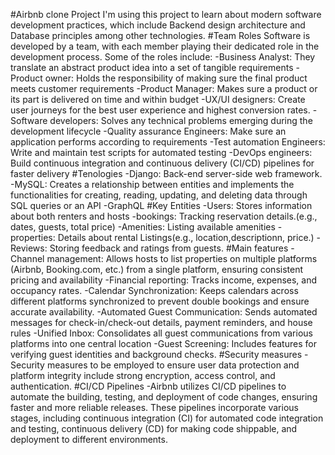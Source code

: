 #Airbnb clone Project
I'm using this project to learn about modern software development practices, which include Backend design architecture and Database principles among other technologies.
#Team Roles
Software is developed by a team, with each member playing their dedicated role in the development process. Some of the roles include: 
-Business Analyst: They translate an abstract product idea into a set of tangible requirements
-Product owner: Holds the responsibility of making sure the final product meets customer requirements
-Product Manager: Makes sure a product or its part is delivered on time and within budget
-UX/UI designers: Create user journeys for the best user experience and highest conversion rates.
-Software developers: Solves any technical problems emerging during the development lifecycle
-Quality assurance Engineers: Make sure an application performs according to requirements
-Test automation Engineers: Write and maintain test scripts for automated testing
-DevOps engineers: Build continuous integration and continuous delivery (CI/CD) pipelines for faster delivery
#Tenologies
-Django: Back-end server-side web framework. 
-MySQL: Creates a relationship between entities and implements the functionalities for creating, reading, updating, and deleting data through SQL queries or an API
-GraphQL
#Key Entities
-Users: Stores information about both renters and hosts
-bookings: Tracking reservation details.(e.g., dates, guests, total price)
-Amenities: Listing available amenities
-properties: Details about rental Listings(e.g., location,descriptionn, price.)
-Reviews: Storing feedback and ratings from guests.
#Main features
-Channel management: Allows hosts to list properties on multiple platforms (Airbnb, Booking.com, etc.) from a single platform, ensuring consistent pricing and availability
-Financial reporting: Tracks income, expenses, and occupancy rates.
-Calendar Synchronization: Keeps calendars across different platforms synchronized to prevent double bookings and ensure accurate availability.
-Automated Guest Communication: Sends automated messages for check-in/check-out details, payment reminders, and house rules
-Unified Inbox: Consolidates all guest communications from various platforms into one central location
-Guest Screening: Includes features for verifying guest identities and background checks.
#Security measures
-Security measures to be employed to ensure user data protection and platform integrity include strong encryption, access control, and authentication.
#CI/CD Pipelines
-Airbnb utilizes CI/CD pipelines to automate the building, testing, and deployment of code changes, ensuring faster and more reliable releases. These pipelines incorporate various stages, including continuous integration (CI) for automated code integration and testing, continuous delivery (CD) for making code shippable, and deployment to different environments. 
